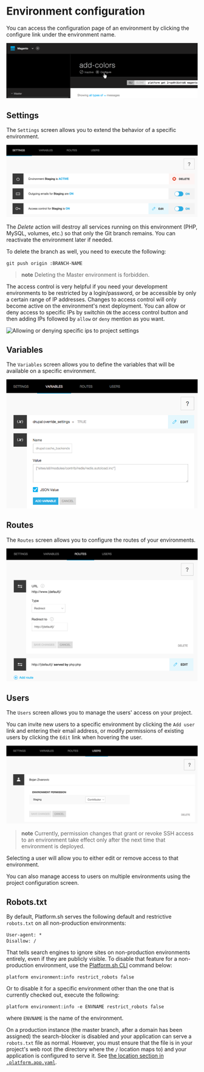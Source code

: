 # Environment configuration

You can access the configuration page of an environment by clicking the
configure link under the environment name.

![image](/images/ui-conf-environment.png)

## Settings

The `Settings` screen allows you to extend the behavior of a specific
environment.

![Configure Platform.sh environment settings](/images/ui-conf-environment-settings.png)

The *Delete* action will destroy all services running on this environment (PHP, MySQL, volumes, etc.)
so that only the Git branch remains. You can reactivate the environment later if needed.

To delete the branch as well, you need to execute the following:

```
git push origin :BRANCH-NAME
```

> **note**
> Deleting the Master environment is forbidden.

The access control is very helpful if you need your development
environments to be restricted by a login/password, or be accessible by
only a certain range of IP addresses. Changes to access control will
only become active on the environment's next deployment.
You can allow or deny access to specific IPs by switchin `ON` the access control button and then adding IPs followed by `allow` or `deny` mention as you want.

![Allowing or denying specific ips to project settings](/images/ui-conf-project-access-ip-settings.png)

## Variables

The `Variables` screen allows you to define the variables that will be
available on a specific environment.

![Configure Platform.sh environment variables](/images/ui-conf-environment-variables.png)

## Routes

The `Routes` screen allows you to configure the routes of your
environments.

![Configure Platform.sh environment routes](/images/ui-conf-environment-routes.png)

## Users

The `Users` screen allows you to manage the users' access on your project.

You can invite new users to a specific environment by clicking the
`Add user` link and entering their email address, or modify permissions
of existing users by clicking the `Edit` link when hovering the user.

![Manage users of your Platform.sh environments](/images/ui-conf-environment-users.png)

> **note**
> Currently, permission changes that grant or revoke SSH access to an
> environment take effect only after the next time that environment is
> deployed.

Selecting a user will allow you to either edit or remove access to that
environment.

You can also manage access to users on multiple environments using the
project configuration screen.

## Robots.txt

By default, Platform.sh serves the following default and restrictive `robots.txt` on all non-production environments:

```
User-agent: *
Disallow: /
```

That tells search engines to ignore sites on non-production environments entirely, even if they are publicly visible.  To disable that feature for a non-production environment, use the [Platform.sh CLI](/overview/cli.md) command below:

```
platform environment:info restrict_robots false
```

Or to disable it for a specific environment other than the one that is currently checked out, execute the following:

```
platform environment:info -e ENVNAME restrict_robots false
```

where `ENVNAME` is the name of the environment.

On a production instance (the master branch, after a domain has been assigned) the search-blocker is disabled and your application can serve a `robots.txt` file as normal.  However, you must ensure that the file is in your project's web root (the directory where the `/` location maps to) and your application is configured to serve it.  See [the location section in `.platform.app.yaml`](/configuration/app-container.md#locations).
